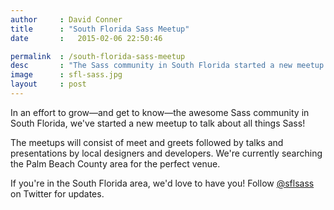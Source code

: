 ```yaml
---
author     : David Conner
title      : "South Florida Sass Meetup"
date       :   2015-02-06 22:50:46

permalink  : /south-florida-sass-meetup
desc       : "The Sass community in South Florida started a new meetup to talk about all things Sass."
image      : sfl-sass.jpg
layout     : post
---
```


In an effort to grow&mdash;and get to know&mdash;the awesome Sass community in South Florida, we've started a new meetup to talk about all things Sass!

The meetups will consist of meet and greets followed by talks and presentations by local designers and developers. We're currently searching the Palm Beach County area for the perfect venue. 

If you're in the South Florida area, we'd love to have you! Follow [@sflsass](https://twitter.com/sflsass) on Twitter for updates.
